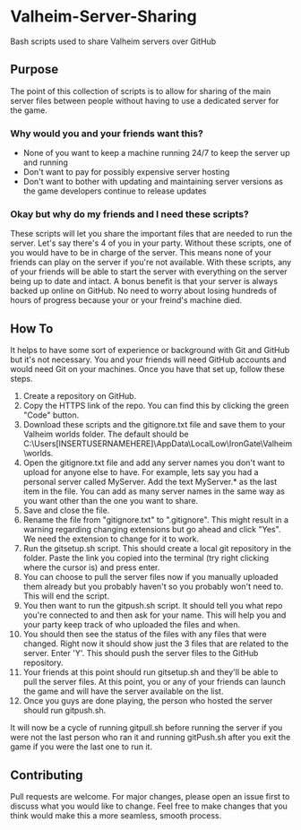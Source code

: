 # Valheim-Server-Sharing
Bash scripts used to share Valheim servers over GitHub

## Purpose
The point of this collection of scripts is to allow for sharing of the main server files between people without having to use a dedicated server for the game.

### Why would you and your friends want this?
- None of you want to keep a machine running 24/7 to keep the server up and running
- Don't want to pay for possibly expensive server hosting
- Don't want to bother with updating and maintaining server versions as the game developers continue to release updates

### Okay but why do my friends and I need these scripts?
These scripts will let you share the important files that are needed to run the server. Let's say there's 4 of you in your party. Without these scripts, one of you would have to be in charge of the server. This means none of your friends can play on the server if you're not available.
With these scripts, any of your friends will be able to start the server with everything on the server being up to date and intact. A bonus benefit is that your server is always backed up online on GitHub. No need to worry about losing hundreds of hours of progress because your or your freind's machine died.

## How To
It helps to have some sort of experience or background with Git and GitHub but it's not necessary. You and your friends will need GitHub accounts and would need Git on your machines. Once you have that set up, follow these steps.

1. Create a repository on GitHub.
2. Copy the HTTPS link of the repo. You can find this by clicking the green "Code" button.
3. Download these scripts and the gitignore.txt file and save them to your Valheim worlds folder. The default should be C:\Users\[INSERTUSERNAMEHERE]\AppData\LocalLow\IronGate\Valheim\worlds.
4. Open the gitignore.txt file and add any server names you don't want to upload for anyone else to have. For example, lets say you had a personal server called MyServer. Add the text MyServer.* as the last item in the file. You can add as many server names in the same way as you want other than the one you want to share.
5. Save and close the file.
6. Rename the file from "gitignore.txt" to ".gitignore". This might result in a warning regarding changing extensions but go ahead and click "Yes". We need the extension to change for it to work.
7. Run the gitsetup.sh script. This should create a local git repository in the folder. Paste the link you copied into the terminal (try right clicking where the cursor is) and press enter.
8. You can choose to pull the server files now if you manually uploaded them already but you probably haven't so you probably won't need to. This will end the script.
9. You then want to run the gitpush.sh script. It should tell you what repo you're connected to and then ask for your name. This will help you and your party keep track of who uploaded the files and when.
10. You should then see the status of the files with any files that were changed. Right now it should show just the 3 files that are related to the server. Enter 'Y'. This should push the server files to the GitHub repository.
11. Your friends at this point should run gitsetup.sh and they'll be able to pull the server files. At this point, you or any of your friends can launch the game and will have the server available on the list.
12. Once you guys are done playing, the person who hosted the server should run gitpush.sh.

It will now be a cycle of running gitpull.sh before running the server if you were not the last person who ran it and running gitPush.sh after you exit the game if you were the last one to run it.

## Contributing
Pull requests are welcome. For major changes, please open an issue first to discuss what you would like to change. Feel free to make changes that you think would make this a more seamless, smooth process.
